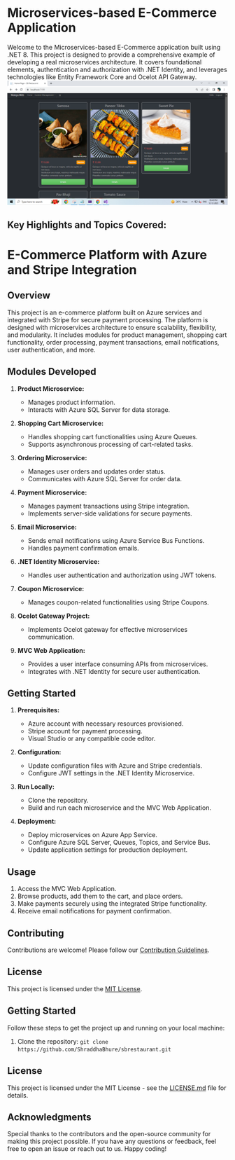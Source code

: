 # Microservices-based E-Commerce Application

Welcome to the Microservices-based E-Commerce application built using .NET 8. This project is designed to provide a comprehensive example of developing a real microservices architecture. It covers foundational elements, authentication and authorization with .NET Identity, and leverages technologies like Entity Framework Core and Ocelot API Gateway.
![Project Image](https://github.com/ShraddhaBhure/sbrestaurant/blob/master/sbrestaurant.Web/wwwroot/ProjectImages/resto1.PNG)
## Key Highlights and Topics Covered:

# E-Commerce Platform with Azure and Stripe Integration

## Overview

This project is an e-commerce platform built on Azure services and integrated with Stripe for secure payment processing. The platform is designed with microservices architecture to ensure scalability, flexibility, and modularity. It includes modules for product management, shopping cart functionality, order processing, payment transactions, email notifications, user authentication, and more.

## Modules Developed

1. **Product Microservice:**
   - Manages product information.
   - Interacts with Azure SQL Server for data storage.

2. **Shopping Cart Microservice:**
   - Handles shopping cart functionalities using Azure Queues.
   - Supports asynchronous processing of cart-related tasks.

3. **Ordering Microservice:**
   - Manages user orders and updates order status.
   - Communicates with Azure SQL Server for order data.

4. **Payment Microservice:**
   - Manages payment transactions using Stripe integration.
   - Implements server-side validations for secure payments.

5. **Email Microservice:**
   - Sends email notifications using Azure Service Bus Functions.
   - Handles payment confirmation emails.

6. **.NET Identity Microservice:**
   - Handles user authentication and authorization using JWT tokens.

7. **Coupon Microservice:**
   - Manages coupon-related functionalities using Stripe Coupons.

8. **Ocelot Gateway Project:**
   - Implements Ocelot gateway for effective microservices communication.

9. **MVC Web Application:**
   - Provides a user interface consuming APIs from microservices.
   - Integrates with .NET Identity for secure user authentication.

## Getting Started

1. **Prerequisites:**
   - Azure account with necessary resources provisioned.
   - Stripe account for payment processing.
   - Visual Studio or any compatible code editor.

2. **Configuration:**
   - Update configuration files with Azure and Stripe credentials.
   - Configure JWT settings in the .NET Identity Microservice.

3. **Run Locally:**
   - Clone the repository.
   - Build and run each microservice and the MVC Web Application.

4. **Deployment:**
   - Deploy microservices on Azure App Service.
   - Configure Azure SQL Server, Queues, Topics, and Service Bus.
   - Update application settings for production deployment.

## Usage

1. Access the MVC Web Application.
2. Browse products, add them to the cart, and place orders.
3. Make payments securely using the integrated Stripe functionality.
4. Receive email notifications for payment confirmation.

## Contributing

Contributions are welcome! Please follow our [Contribution Guidelines](CONTRIBUTING.md).

## License

This project is licensed under the [MIT License](LICENSE).


## Getting Started
Follow these steps to get the project up and running on your local machine:

1. Clone the repository: `git clone https://github.com/ShraddhaBhure/sbrestaurant.git`

## License
This project is licensed under the MIT License - see the [LICENSE.md](LICENSE.md) file for details.

## Acknowledgments
Special thanks to the contributors and the open-source community for making this project possible. If you have any questions or feedback, feel free to open an issue or reach out to us. Happy coding!
